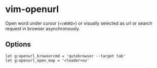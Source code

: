 # vim-openurl
Open word under cursor (`<cWORD>`) or visually selected as url or search request in browser asynchronously.

## Options
```vim
let g:openurl_browsercmd = 'qutebrowser --target tab'
let g:openurl_open_map = '<leader>ou'
```
